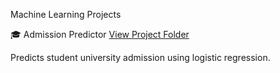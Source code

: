 Machine Learning Projects

 🎓 Admission Predictor
[View Project Folder](./Admission-Predictor)

Predicts student university admission using logistic regression.
